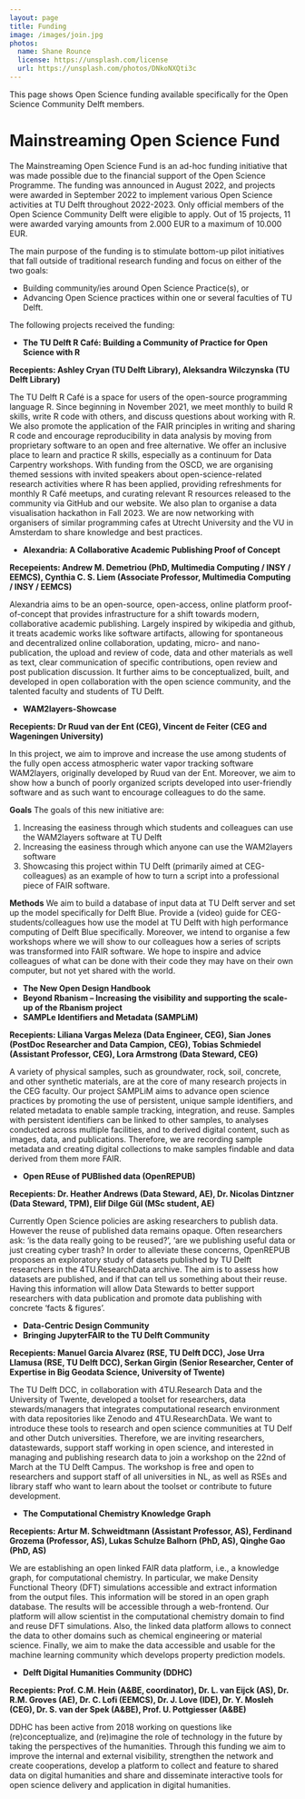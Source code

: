 ```yaml
---
layout: page
title: Funding
image: /images/join.jpg
photos:
  name: Shane Rounce
  license: https://unsplash.com/license
  url: https://unsplash.com/photos/DNkoNXQti3c
---
```


This page shows Open Science funding available specifically for the Open Science Community Delft members.

# Mainstreaming Open Science Fund

The Mainstreaming Open Science Fund is an ad-hoc funding initiative that was made possible due to the financial support of the Open Science Programme. The funding was announced in August 2022, and projects were awarded in September 2022 to implement various Open Science activities at TU Delft throughout 2022-2023. Only official members of the Open Science Community Delft were eligible to apply. Out of 15 projects, 11 were awarded varying amounts from 2.000 EUR to a maximum of 10.000 EUR.

The main purpose of the funding is to stimulate bottom-up pilot initiatives that fall outside of traditional research funding and focus on either of the two goals:
- Building community/ies around Open Science Practice(s), or
- Advancing Open Science practices within one or several faculties of TU Delft.

The following projects received the funding:
- **The TU Delft R Café: Building a Community of Practice for Open Science with R**

**Recepients: Ashley Cryan (TU Delft Library), Aleksandra Wilczynska (TU Delft Library)**

The TU Delft R Café is a space for users of the open-source programming language R. Since beginning in November 2021, we meet monthly to build R skills, write R code with others, and discuss questions about working with R. We also promote the application of the FAIR principles in writing and sharing R code and encourage reproducibility in data analysis by moving from proprietary software to an open and free alternative. We offer an inclusive place to learn and practice R skills, especially as a continuum for Data Carpentry workshops.
With funding from the OSCD, we are organising themed sessions with invited speakers about open-science-related research activities where R has been applied, providing refreshments for monthly R Café meetups, and curating relevant R resources released to the community via GitHub and our website. We also plan to organise a data visualisation hackathon in Fall 2023. We are now networking with organisers of similar programming cafes at Utrecht University and the VU in Amsterdam to share knowledge and best practices.
- **Alexandria: A Collaborative Academic Publishing Proof of Concept**

**Recepeients: Andrew M. Demetriou (PhD, Multimedia Computing / INSY / EEMCS), Cynthia C. S. Liem (Associate Professor, Multimedia Computing / INSY / EEMCS)**

Alexandria aims to be an open-source, open-access, online platform proof-of-concept that provides infrastructure for a shift towards modern, collaborative academic publishing. Largely inspired by wikipedia and github, it treats academic works like software artifacts, allowing for spontaneous and decentralized online collaboration, updating, micro- and nano- publication, the upload and review of code, data and other materials as well as text, clear communication of specific contributions, open review and post publication discussion. It further aims to be conceptualized, built, and developed in open collaboration with the open science community, and the talented faculty and students of TU Delft.
- **WAM2layers-Showcase**

**Recepients: Dr Ruud van der Ent (CEG), Vincent de Feiter (CEG and Wageningen University)**

In this project, we aim to improve and increase the use among students of the fully open access atmospheric water vapor tracking software WAM2layers, originally developed by Ruud van der Ent. Moreover, we aim to show how a bunch of poorly organized scripts developed into user-friendly software and as such want to encourage colleagues to do the same.

  **Goals**
The goals of this new initiative are:
1)	Increasing the easiness through which students and colleagues can use the WAM2layers software at TU Delft
2)	Increasing the easiness through which anyone can use the WAM2layers software
3)	Showcasing this project within TU Delft (primarily aimed at CEG-colleagues) as an example of how to turn a script into a professional piece of FAIR software.

  **Methods**
We aim to build a database of input data at TU Delft server and set up the model specifically for Delft Blue. Provide a (video) guide for CEG-students/colleagues how use the model at TU Delft with high performance computing of Delft Blue specifically. Moreover, we intend to organise a few workshops where we will show to our colleagues how a series of scripts was transformed into FAIR software. We hope to inspire and advice colleagues of what can be done with their code they may have on their own computer, but not yet shared with the world. 
- **The New Open Design Handbook**
- **Beyond Rbanism – Increasing the visibility and supporting the scale-up of the Rbanism project**
- **SAMPLe Identifiers and Metadata (SAMPLiM)**

**Recepients: Liliana Vargas Meleza (Data Engineer, CEG), Sian Jones (PostDoc Researcher and Data Campion, CEG), Tobias Schmiedel (Assistant Professor, CEG), Lora Armstrong (Data Steward, CEG)**

A variety of physical samples, such as groundwater, rock, soil, concrete, and other synthetic materials, are at the core of many research projects in the CEG faculty. Our project SAMPLiM aims to advance open science practices by promoting the use of persistent, unique sample identifiers, and related metadata to enable sample tracking, integration, and reuse. Samples with persistent identifiers can be linked to other samples, to analyses conducted across multiple facilities, and to derived digital content, such as images, data, and publications. Therefore, we are recording sample metadata and creating digital collections to make samples findable and data derived from them more FAIR.
- **Open REuse of PUBlished data (OpenREPUB)**

**Recepients: Dr. Heather Andrews (Data Steward, AE), Dr. Nicolas Dintzner (Data Steward, TPM), Elif Dilge Gül (MSc student, AE)**

Currently Open Science policies are asking researchers to publish data. However the reuse of published data remains opaque. Often researchers ask: ‘is the data really going to be reused?’, ‘are we publishing useful data or just creating cyber trash?
In order to alleviate these concerns, OpenREPUB proposes an exploratory study of datasets published by TU Delft researchers in the 4TU.ResearchData archive. The aim is to assess how datasets are published, and if that can tell us something about their reuse. Having this information will allow Data Stewards to better support researchers with data publication and promote data publishing with concrete ‘facts & figures’.
- **Data-Centric Design Community**
- **Bringing JupyterFAIR to the TU Delft Community**

**Recepients: Manuel Garcia Alvarez (RSE, TU Delft DCC), Jose Urra Llamusa (RSE, TU Delft DCC), Serkan Girgin (Senior Researcher, Center of Expertise in Big Geodata Science, University of Twente)**

The TU Delft DCC, in collaboration with 4TU.Research Data and the University of Twente, developed a toolset for researchers, data stewards/managers that integrates computational research environment with data repositories like Zenodo and 4TU.ResearchData. We want to introduce these tools to research and open science communities at TU Delf and other Dutch universities. 
Therefore, we are inviting researchers, datastewards, support staff working in open science, and interested in managing and publishing research data to join a workshop on the 22nd of March at the TU Delft Campus. The workshop is free and open to researchers and support staff of all universities in NL, as well as RSEs and library staff who want to learn about the toolset or contribute to future development. 
- **The Computational Chemistry Knowledge Graph**

**Recepients: Artur M. Schweidtmann (Assistant Professor, AS), Ferdinand Grozema (Professor, AS), Lukas Schulze Balhorn (PhD, AS), Qinghe Gao (PhD, AS)**

We are establishing an open linked FAIR data platform, i.e., a knowledge graph, for computational chemistry. In particular, we make Density Functional Theory (DFT) simulations accessible and extract information from the output files. This information will be stored in an open graph database. The results will be accessible through a web-frontend. 
Our platform will allow scientist in the computational chemistry domain to find and reuse DFT simulations. Also, the linked data platform allows to connect the data to other domains such as chemical engineering or material science. Finally, we aim to make the data accessible and usable for the machine learning community which develops property prediction models. 
- **Delft Digital Humanities Community (DDHC)**

**Recepients: Prof. C.M. Hein (A&BE, coordinator), Dr. L. van Eijck (AS), Dr. R.M. Groves (AE), Dr. C. Lofi (EEMCS), Dr. J. Love (IDE), Dr. Y. Mosleh (CEG), Dr. S. van der Spek (A&BE), Prof. U. Pottgiesser (A&BE)**

DDHC has been active from 2018 working on questions like (re)conceptualize, and (re)imagine the role of technology in the future by taking the perspectives of the humanities. Through this funding we aim to improve the internal and external visibility, strengthen the network and create cooperations, develop a platform to collect and feature to shared data on digital humanities and share and disseminate interactive tools for open science delivery and application in digital humanities.

